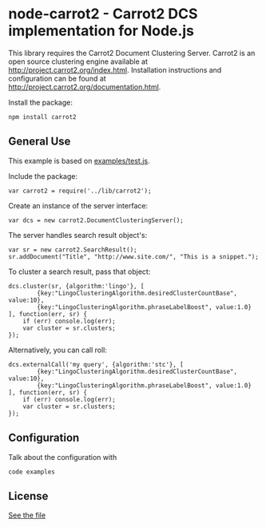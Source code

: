 # node-carrot2 - Carrot2 DCS implementation for Node.js

This library requires the Carrot2 Document Clustering Server. Carrot2 is an open source clustering engine available at http://project.carrot2.org/index.html. Installation instructions and configuration can be found at http://project.carrot2.org/documentation.html.

Install the package:

	npm install carrot2

## General Use

This example is based on [examples/test.js](https://github.com/TeehanLax/node-carrot2/blob/master/examples/test.js). 

Include the package:

	var carrot2 = require('../lib/carrot2');

Create an instance of the server interface:

	var dcs = new carrot2.DocumentClusteringServer();

The server handles search result object's:

	var sr = new carrot2.SearchResult();
	sr.addDocument("Title", "http://www.site.com/", "This is a snippet.");

To cluster a search result, pass that object:

	dcs.cluster(sr, {algorithm:'lingo'}, [ 
            {key:"LingoClusteringAlgorithm.desiredClusterCountBase", value:10},
            {key:"LingoClusteringAlgorithm.phraseLabelBoost", value:1.0}
	], function(err, sr) {
	    if (err) console.log(err);
	    var cluster = sr.clusters;
	});

Alternatively, you can call roll:

	dcs.externalCall('my query', {algorithm:'stc'}, [ 
            {key:"LingoClusteringAlgorithm.desiredClusterCountBase", value:10},
            {key:"LingoClusteringAlgorithm.phraseLabelBoost", value:1.0}
	], function(err, sr) {
	    if (err) console.log(err);
		var cluster = sr.clusters;
	});

## Configuration

Talk about the configuration with

	code examples

## License

[See the file](https://github.com/TeehanLax/node-carrot2/blob/master/LICENSE)
